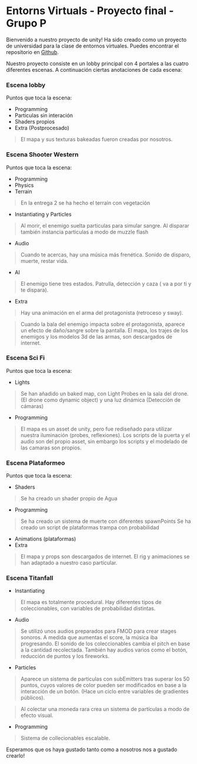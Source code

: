 # **Entorns Virtuals - Proyecto final -  Grupo P**

Bienvenido a nuestro proyecto de unity! Ha sido creado como un proyecto de universidad para la clase de entornos virtuales.  Puedes encontrar el repositorio en [Github].

Nuestro proyecto consiste en un lobby principal con 4 portales a las cuatro diferentes escenas. A continuación ciertas anotaciones de cada escena:

### **Escena lobby**
Puntos que toca la escena:
- Programming
- Particulas sin interación
- Shaders propios
- Extra (Postprocesado)
>El mapa y sus texturas bakeadas fueron creadas por nosotros.

### **Escena Shooter Western**
Puntos que toca la escena:
- Programming
- Physics
- Terrain
>En la entrega 2 se ha hecho el terrain con vegetación
- Instantiating y Particles
> Al morir, el enemigo suelta particulas para simular sangre. Al disparar también instancia particulas a modo de muzzle flash
- Audio
> Cuando te acercas, hay una música más frenética. Sonido de disparo, muerte, restar vida.
- AI
> El enemigo tiene tres estados. Patrulla, detección y caza ( va a por ti y te dispara). 
- Extra
> Hay una animación en el arma del protagonista (retroceso y sway).

> Cuando la bala del enemigo impacta sobre el protagonista, aparece un efecto de daño/sangre sobre la pantalla. 
>El mapa, los trajes de los enemigos y los modelos 3d de las armas, son descargados de internet.

### **Escena Sci Fi**
Puntos que toca la escena:
- Lights
> Se han añadido un baked map, con Light Probes en la sala del drone. (El drone como dynamic object) y una luz dinámica (Detección de cámaras) 
- Programming
>El mapa es un asset de unity, pero fue rediseñado para utilizar nuestra iluminación (probes, reflexiones). Los scripts de la puerta y el audio son del propio asset, sin embargo los scripts y el modelado de las camaras son propios.

### **Escena Plataformeo**
Puntos que toca la escena:
- Shaders
> Se ha creado un shader propio de Agua
- Programming
> Se ha creado un sistema de muerte con diferentes spawnPoints
> Se ha creado un script de plataformas trampa con probabilidad
- Animations (plataformas)
- Extra
>El mapa y props son descargados de internet. El rig y animaciones se han adaptado a nuestro caso particular.

### **Escena Titanfall**
- Instantiating
> El mapa es totalmente procedural. Hay diferentes tipos de coleccionables, con variables de probabilidad distintas.
- Audio
> Se utilizó unos audios preparados para FMOD para crear stages sonoros. A medida que aumentas el score, la música iba progresando. El sonido de los coleccionables cambia el pitch en base a la cantidad recolectada. También hay audios varios como el botón, reducción de puntos y los fireworks. 
- Particles
> Aparece un sistema de particulas con subEmitters tras superar los 50 puntos, cuyos valores de color pueden ser modificados en base a la interacción de un botón. (Hace un ciclo entre variables de gradientes públicos).

> Al colectar una moneda rara crea un sistema de partículas a modo de efecto visual.
- Programming
> Sistema de collecionables escalable.

Esperamos que os haya gustado tanto como a nosotros nos a gustado crearlo!

[Github]: <https://github.com/randreu28/Proyecto_final_GrupoP>
